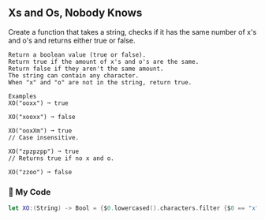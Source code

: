 ## Xs and Os, Nobody Knows

Create a function that takes a string, checks if it has the same number of x's and o's and returns either true or false.
```
Return a boolean value (true or false).
Return true if the amount of x's and o's are the same.
Return false if they aren't the same amount.
The string can contain any character.
When "x" and "o" are not in the string, return true.

Examples
XO("ooxx") ➞ true

XO("xooxx") ➞ false

XO("ooxXm") ➞ true
// Case insensitive.

XO("zpzpzpp") ➞ true
// Returns true if no x and o.

XO("zzoo") ➞ false
```
### 👟 My Code
```swift
let XO:(String) -> Bool = {$0.lowercased().characters.filter {$0 == "x"}.count == $0.lowercased().characters.filter {$0 == "o"}.count}
```
